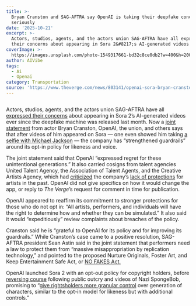 ```yaml
---
title: >-
  Bryan Cranston and SAG-AFTRA say OpenAI is taking their deepfake concerns
  seriously
date: '2025-10-21'
excerpt: >-
  Actors, studios, agents, and the actors union SAG-AFTRA have all expressed
  their concerns about appearing in Sora 2&#8217;s AI-generated videos ever s...
coverImage: >-
  https://images.unsplash.com/photo-1549317661-bd32c8ce0db2?w=400&h=200&fit=crop&auto=format
author: AIVibe
tags:
  - Ai
  - Openai
category: Transportation
source: 'https://www.theverge.com/news/803141/openai-sora-bryan-cranston-deepfakes'
---
```


											

						
<figure>

<img alt="" data-caption="" data-portal-copyright="" data-has-syndication-rights="1" src="https://platform.theverge.com/wp-content/uploads/sites/2/2025/09/kTm2Q30DT9sCOWpyFewTes78TWbe7s-fy-w68LlL6V0.jpeg?quality=90&#038;strip=all&#038;crop=0,0,100,100" />
	<figcaption>
		</figcaption>
</figure>
<p class="has-text-align-none">Actors, studios, agents, and the actors union SAG-AFTRA have all <a href="https://deadline.com/2025/10/sora-2-hollywood-ai-sam-altman-1236572662/">expressed their concerns</a> about appearing in Sora 2&#8217;s AI-generated videos ever since the deepfake machine was released last month. Now a <a href="https://www.sagaftra.org/sag-aftra-openai-bryan-cranston-collaborate-ensure-voice-and-likeness-protections-sora-2">joint statement</a> from actor Bryan Cranston, OpenAI, the union, and others says that after videos of him appeared on Sora — one even showed him taking <a href="https://www.latimes.com/entertainment-arts/business/story/2025-10-11/hollywood-ai-battle-heats-up-sora2-openai-sam-altman">a selfie with Michael Jackson</a> — the company has “strengthened guardrails” around its opt-in policy for likeness and voice.</p>

<p class="has-text-align-none">The joint statement said that OpenAI “expressed regret for these unintentional generations.” It also carried cosigns from talent agencies United Talent Agency, the Association of Talent Agents, and the Creative Artists Agency, which had <a href="https://variety.com/2025/film/news/caa-openai-sora-2-harmful-intellectual-property-1236543954/">criticized</a> the company’s <a href="https://www.theverge.com/news/631637/celebrities-warn-openai-google-exploit-hollywood">lack of protections</a> for artists in the past. OpenAI did not give specifics on how it would change the app, or reply to <em>The Verge</em>’s request for comment in time for publication.&nbsp;</p>

<p class="has-text-align-none">OpenAI appeared to reaffirm its commitment to stronger protections for those who do not opt in: “All artists, performers, and individuals will have the right to determine how and whether they can be simulated.” It also said it would “expeditiously” review complaints about breaches of the policy.&nbsp;</p>

<p class="has-text-align-none">Cranston said he is “grateful to OpenAI for its policy and for improving its guardrails.” While Cranston’s case came to a positive resolution, SAG-AFTRA president Sean Astin said in the joint statement that performers need a law to protect them from “massive misappropriation by replication technology,” and pointed to the proposed Nurture Originals, Foster Art, and Keep Entertainment Safe Act, or <a href="https://www.theverge.com/news/645942/youtube-is-supporting-the-no-fakes-act-targeting-unauthorized-ai-replicas">NO FAKES Act.</a>&nbsp;</p>

<p class="has-text-align-none">OpenAI launched Sora 2 with an opt-out policy for copyright holders, before <a href="https://www.theverge.com/ai-artificial-intelligence/795171/openai-devday-sam-altman-sora-launch-copyright">reversing course</a> following public outcry and videos of Nazi SpongeBob, promising to “<a href="https://blog.samaltman.com/sora-update-number-1">give rightsholders more granular control</a> over generation of characters, similar to the opt-in model for likeness but with additional controls.”</p>
						
									
